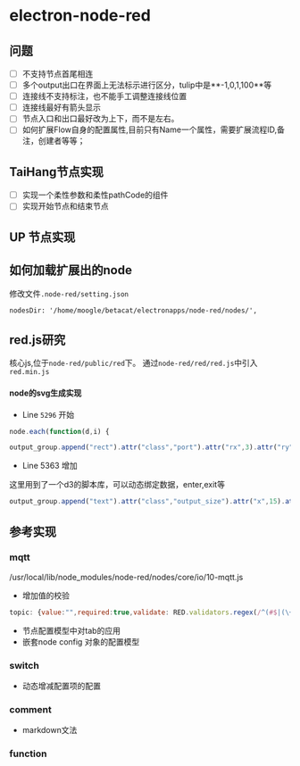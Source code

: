 # electron-node-red

## 问题

- [ ] 不支持节点首尾相连
- [ ] 多个output出口在界面上无法标示进行区分，tulip中是**-1,0,1,100**等
- [ ] 连接线不支持标注，也不能手工调整连接线位置
- [ ] 连接线最好有箭头显示
- [ ] 节点入口和出口最好改为上下，而不是左右。
- [ ] 如何扩展Flow自身的配置属性,目前只有Name一个属性，需要扩展流程ID,备注，创建者等等；

## TaiHang节点实现

- [ ] 实现一个柔性参数和柔性pathCode的组件
- [ ] 实现开始节点和结束节点

## UP 节点实现



## 如何加载扩展出的node

修改文件`.node-red/setting.json`

```
nodesDir: '/home/moogle/betacat/electronapps/node-red/nodes/',
```




## red.js研究

核心js,位于`node-red/public/red`下。
通过`node-red/red/red.js`中引入`red.min.js`

#### node的svg生成实现

- Line `5296` 开始

```javascript 
node.each(function(d,i) {

output_group.append("rect").attr("class","port").attr("rx",3).attr("ry",3).attr("width",10).attr("height",10)
```

- Line 5363 增加

这里用到了一个d3的脚本库，可以动态绑定数据，enter,exit等
```javascript
output_group.append("text").attr("class","output_size").attr("x",15).attr("y",10).text(function(d) { return d;});
```



## 参考实现

### mqtt

/usr/local/lib/node_modules/node-red/nodes/core/io/10-mqtt.js
- 增加值的校验
```javascript
topic: {value:"",required:true,validate: RED.validators.regex(/^(#$|(\+|[^+#]*)(\/(\+|[^+#]*))*(\/(\+|#|[^+#]*))?$)/)},
```
- 节点配置模型中对tab的应用
- 嵌套node config 对象的配置模型

### switch

- 动态增减配置项的配置

### comment

- markdown文法

### function




